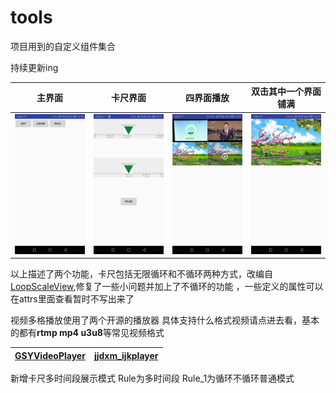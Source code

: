 # tools
项目用到的自定义组件集合

持续更新ing


|主界面|卡尺界面|四界面播放|双击其中一个界面铺满|
|--|--|--|--|
|![](https://github.com/KingZD/Resource/blob/master/tools/device-2018-07-10-133316.png?raw=true)|![](https://github.com/KingZD/Resource/blob/master/tools/device-2018-07-13-092205.png?raw=true)|![](https://github.com/KingZD/Resource/blob/master/tools/device-2018-07-10-133405.png?raw=true)|![](https://github.com/KingZD/Resource/blob/master/tools/device-2018-07-10-133417.png?raw=true)|


以上描述了两个功能，卡尺包括无限循环和不循环两种方式，改编自[LoopScaleView](https://github.com/PandaQAQ/LoopScale/blob/master/loopscaleview/src/main/java/com/pandaq/loopscaleview/LoopScaleView.java),修复了一些小问题并加上了不循环的功能 ，一些定义的属性可以在attrs里面查看暂时不写出来了

视频多格播放使用了两个开源的播放器 具体支持什么格式视频请点进去看，基本的都有**rtmp mp4 u3u8**等常见视频格式

|[GSYVideoPlayer](https://github.com/CarGuo/GSYVideoPlayer)|[jjdxm_ijkplayer](https://github.com/jjdxmashl/jjdxm_ijkplayer)|
|--|--|


新增卡尺多时间段展示模式 Rule为多时间段 Rule_1为循环不循环普通模式

